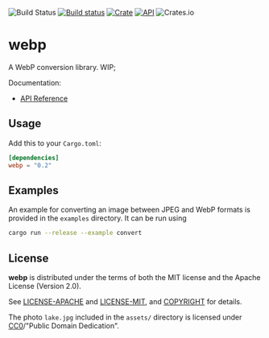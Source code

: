 ![Build Status](https://github.com/jaredforth/webp/actions/workflows/rust.yml/badge.svg)
[![Build status](https://ci.appveyor.com/api/projects/status/w75cp0q4qr0hngf8?svg=true)](https://ci.appveyor.com/project/jaredforth/webp)
[![Crate](https://img.shields.io/crates/v/webp.svg)](https://crates.io/crates/webp)
[![API](https://docs.rs/webp/badge.svg)](https://docs.rs/webp)
![Crates.io](https://img.shields.io/crates/d/webp)

# webp

A WebP conversion library. WIP;

Documentation:
-   [API Reference](https://docs.rs/webp)


## Usage

Add this to your `Cargo.toml`:

```toml
[dependencies]
webp = "0.2"
```

## Examples

An example for converting an image between JPEG and WebP formats is provided in the 
`examples` directory. It can be run using 
```sh
cargo run --release --example convert
```

## License

**webp** is distributed under the terms of both the MIT license and the
Apache License (Version 2.0).

See [LICENSE-APACHE](LICENSE-APACHE) and [LICENSE-MIT](LICENSE-MIT), and
[COPYRIGHT](COPYRIGHT) for details.

The photo `lake.jpg` included in the `assets/` directory is licensed under 
[CC0](https://creativecommons.org/publicdomain/zero/1.0/)/"Public Domain Dedication". 
